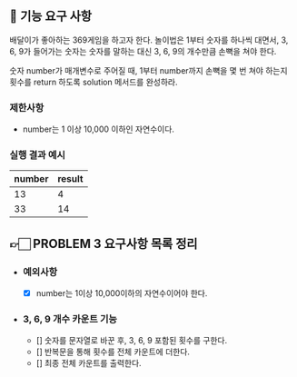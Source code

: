 ## 🚀 기능 요구 사항

배달이가 좋아하는 369게임을 하고자 한다. 놀이법은 1부터 숫자를 하나씩 대면서, 3, 6, 9가 들어가는 숫자는 숫자를 말하는 대신 3, 6, 9의 개수만큼 손뼉을 쳐야 한다.

숫자 number가 매개변수로 주어질 때, 1부터 number까지 손뼉을 몇 번 쳐야 하는지 횟수를 return 하도록 solution 메서드를 완성하라.

### 제한사항

- number는 1 이상 10,000 이하인 자연수이다.

### 실행 결과 예시

| number | result |
| --- | --- |
| 13 | 4 |
| 33 | 14 |


## 👉🏻 PROBLEM 3 요구사항 목록 정리

- ### 예외사항
  - [x] number는 1이상 10,000이하의 자연수이어야 한다.
  
- ### 3, 6, 9 개수 카운트 기능
  - [] 숫자를 문자열로 바꾼 후, 3, 6, 9 포함된 횟수를 구한다.
  - [] 반복문을 통해 횟수를 전체 카운트에 더한다.
  - [] 최종 전체 카운트를 출력한다.